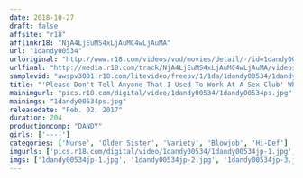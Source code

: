 ```yaml
---
date: 2018-10-27
draft: false
affsite: "r18"
afflinkr18: "NjA4LjEuMS4xLjAuMC4wLjAuMA"
url: "1dandy00534"
urloriginal: "http://www.r18.com/videos/vod/movies/detail/-/id=1dandy00534"
urlfinal: "http://media.r18.com/track/NjA4LjEuMS4xLjAuMC4wLjAuMA/videos/vod/movies/detail/-/id=1dandy00534"
samplevid: "awspv3001.r18.com/litevideo/freepv/1/1da/1dandy00534/1dandy00534_dmb_w.mp4"
title: "'Please Don't Tell Anyone That I Used To Work At A Sex Club' When We Threatened To Spill The Beans About This Hard Working Nurse And Her Past As A Pink Salon Lady... She Gave Us An Amazing Blowjob Even Though We Didn't Ask For It vol. 1"
mainimgurl: "pics.r18.com/digital/video/1dandy00534/1dandy00534ps.jpg"
mainimgs: "1dandy00534ps.jpg"
releasedate: "Feb. 02, 2017"
duration: 204
productioncomp: "DANDY"
girls: ['----']
categories: ['Nurse', 'Older Sister', 'Variety', 'Blowjob', 'Hi-Def']
imgurls: ['pics.r18.com/digital/video/1dandy00534/1dandy00534jp-1.jpg', 'pics.r18.com/digital/video/1dandy00534/1dandy00534jp-2.jpg', 'pics.r18.com/digital/video/1dandy00534/1dandy00534jp-3.jpg', 'pics.r18.com/digital/video/1dandy00534/1dandy00534jp-4.jpg', 'pics.r18.com/digital/video/1dandy00534/1dandy00534jp-5.jpg', 'pics.r18.com/digital/video/1dandy00534/1dandy00534jp-6.jpg', 'pics.r18.com/digital/video/1dandy00534/1dandy00534jp-7.jpg', 'pics.r18.com/digital/video/1dandy00534/1dandy00534jp-8.jpg', 'pics.r18.com/digital/video/1dandy00534/1dandy00534jp-9.jpg', 'pics.r18.com/digital/video/1dandy00534/1dandy00534jp-10.jpg', 'pics.r18.com/digital/video/1dandy00534/1dandy00534jp-11.jpg', 'pics.r18.com/digital/video/1dandy00534/1dandy00534jp-12.jpg', 'pics.r18.com/digital/video/1dandy00534/1dandy00534jp-13.jpg', 'pics.r18.com/digital/video/1dandy00534/1dandy00534jp-14.jpg', 'pics.r18.com/digital/video/1dandy00534/1dandy00534jp-15.jpg', 'pics.r18.com/digital/video/1dandy00534/1dandy00534jp-16.jpg', 'pics.r18.com/digital/video/1dandy00534/1dandy00534jp-17.jpg', 'pics.r18.com/digital/video/1dandy00534/1dandy00534jp-18.jpg', 'pics.r18.com/digital/video/1dandy00534/1dandy00534jp-19.jpg', 'pics.r18.com/digital/video/1dandy00534/1dandy00534jp-20.jpg']
imgs: ['1dandy00534jp-1.jpg', '1dandy00534jp-2.jpg', '1dandy00534jp-3.jpg', '1dandy00534jp-4.jpg', '1dandy00534jp-5.jpg', '1dandy00534jp-6.jpg', '1dandy00534jp-7.jpg', '1dandy00534jp-8.jpg', '1dandy00534jp-9.jpg', '1dandy00534jp-10.jpg', '1dandy00534jp-11.jpg', '1dandy00534jp-12.jpg', '1dandy00534jp-13.jpg', '1dandy00534jp-14.jpg', '1dandy00534jp-15.jpg', '1dandy00534jp-16.jpg', '1dandy00534jp-17.jpg', '1dandy00534jp-18.jpg', '1dandy00534jp-19.jpg', '1dandy00534jp-20.jpg']
---
```

